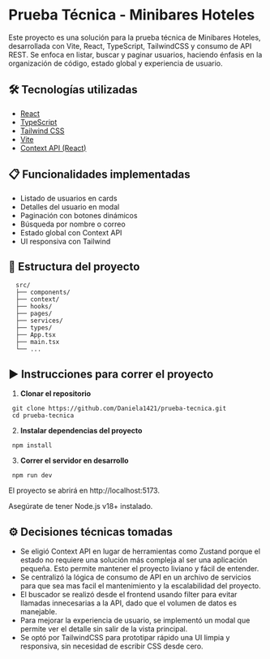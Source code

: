 # Prueba Técnica - Minibares Hoteles

Este proyecto es una solución para la prueba técnica de Minibares Hoteles, desarrollada con Vite, React, TypeScript, TailwindCSS y consumo de API REST. Se enfoca en listar, buscar y paginar usuarios, haciendo énfasis en la organización de código, estado global y experiencia de usuario.

## 🛠 Tecnologías utilizadas

- [React](https://reactjs.org/)
- [TypeScript](https://www.typescriptlang.org/)
- [Tailwind CSS](https://tailwindcss.com/)
- [Vite](https://vitejs.dev/)
- [Context API (React)](https://react.dev/learn/scaling-up-with-reducer-and-context)

## 📋 Funcionalidades implementadas

- Listado de usuarios en cards
- Detalles del usuario en modal
- Paginación con botones dinámicos
- Búsqueda por nombre o correo
- Estado global con Context API
- UI responsiva con Tailwind

## 📁 Estructura del proyecto
  ```
    src/
    ├── components/
    ├── context/      
    ├── hooks/          
    ├── pages/
    ├── services/          
    ├── types/
    ├── App.tsx
    ├── main.tsx
    └── ...
  ```

## ▶️ Instrucciones para correr el proyecto

1. **Clonar el repositorio**  
  ```
   git clone https://github.com/Daniela1421/prueba-tecnica.git
   cd prueba-tecnica
  ```

2. **Instalar dependencias del proyecto**  
  ```
   npm install
  ```

3. **Correr el servidor en desarrollo**  
  ```
   npm run dev
  ```
El proyecto se abrirá en http://localhost:5173.

Asegúrate de tener Node.js v18+ instalado.

## ⚙️ Decisiones técnicas tomadas
- Se eligió Context API en lugar de herramientas como Zustand porque el estado no requiere una solución más compleja al ser una aplicación pequeña. Esto permite mantener el proyecto liviano y fácil de entender.
- Se centralizó la lógica de consumo de API en un archivo de servicios para que sea mas facil el mantenimiento y la escalabilidad del proyecto.
- El buscador se realizó desde el frontend usando filter para evitar llamadas innecesarias a la API, dado que el volumen de datos es manejable.
- Para mejorar la experiencia de usuario, se implementó un modal que permite ver el detalle sin salir de la vista principal.
- Se optó por TailwindCSS para prototipar rápido una UI limpia y responsiva, sin necesidad de escribir CSS desde cero.



